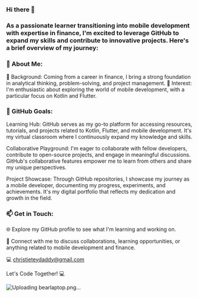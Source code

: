 ### Hi there 👋
### As a passionate learner transitioning into mobile development with expertise in finance, I'm excited to leverage GitHub to expand my skills and contribute to innovative projects. Here's a brief overview of my journey:

### 💬 About Me:

💼 Background: Coming from a career in finance, I bring a strong foundation in analytical thinking, problem-solving, and project management.
📱 Interest: I'm enthusiastic about exploring the world of mobile development, with a particular focus on Kotlin and Flutter.

### 🔭 GitHub Goals:

Learning Hub: GitHub serves as my go-to platform for accessing resources, tutorials, and projects related to Kotlin, Flutter, and mobile development. It's my virtual classroom where I continuously expand my knowledge and skills.

Collaborative Playground: I'm eager to collaborate with fellow developers, contribute to open-source projects, and engage in meaningful discussions. GitHub's collaborative features empower me to learn from others and share my unique perspectives.

Project Showcase: Through GitHub repositories, I showcase my journey as a mobile developer, documenting my progress, experiments, and achievements. It's my digital portfolio that reflects my dedication and growth in the field.

### 📫 Get in Touch:

🌐 Explore my GitHub profile to see what I'm learning and working on. 

👯 Connect with me to discuss collaborations, learning opportunities, or anything related to mobile development and finance.

💻 christieteydaddy@gmail.com

Let's Code Together! 💻


![Uploading bearlaptop.png…]()


<!--
**Chriztey/Chriztey** is a ✨ _special_ ✨ repository because its `README.md` (this file) appears on your GitHub profile.

Here are some ideas to get you started:

- 🔭 I’m currently working on ...
- 🌱 I’m currently learning ...
- 👯 I’m looking to collaborate on ...
- 🤔 I’m looking for help with ...
- 💬 Ask me about ...
- 📫 How to reach me: ...
- 😄 Pronouns: ...
- ⚡ Fun fact: ...
-->
